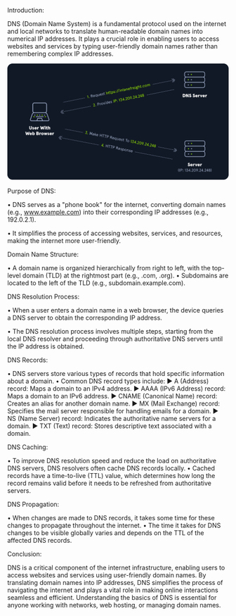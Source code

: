 Introduction:

DNS (Domain Name System) is a fundamental protocol used on the internet and local networks to translate human-readable domain names into numerical IP addresses. It plays a crucial role in enabling users to access websites and services by typing user-friendly domain names rather than remembering complex IP addresses.

![DNS ](https://github.com/Mostafatoumi/notes/blob/main/img%20notes/dns_01.png)


Purpose of DNS:

• DNS serves as a "phone book" for the internet, converting domain names (e.g., www.example.com) into their corresponding IP addresses (e.g., 192.0.2.1).
	
• It simplifies the process of accessing websites, services, and resources, making the internet more user-friendly.



Domain Name Structure:

• A domain name is organized hierarchically from right to left, with the top-level domain (TLD) at the rightmost part (e.g., .com, .org).
• Subdomains are located to the left of the TLD (e.g., subdomain.example.com).


DNS Resolution Process:

• When a user enters a domain name in a web browser, the device queries a DNS server to obtain the corresponding IP address.
	
• The DNS resolution process involves multiple steps, starting from the local DNS resolver and proceeding through authoritative DNS servers until the IP address is obtained.
	
	
DNS Records:

• DNS servers store various types of records that hold specific information about a domain.
• Common DNS record types include:
		► A (Address) record: Maps a domain to an IPv4 address.
		► AAAA (IPv6 Address) record: Maps a domain to an IPv6 address.
		► CNAME (Canonical Name) record: Creates an alias for another domain name.
		► MX (Mail Exchange) record: Specifies the mail server responsible for handling emails for a domain.
		► NS (Name Server) record: Indicates the authoritative name servers for a domain.
		► TXT (Text) record: Stores descriptive text associated with a domain.

DNS Caching:

• To improve DNS resolution speed and reduce the load on authoritative DNS servers, DNS resolvers often cache DNS records locally.
• Cached records have a time-to-live (TTL) value, which determines how long the record remains valid before it needs to be refreshed from authoritative servers.

DNS Propagation:

• When changes are made to DNS records, it takes some time for these changes to propagate throughout the internet.
• The time it takes for DNS changes to be visible globally varies and depends on the TTL of the affected DNS records.


Conclusion:

DNS is a critical component of the internet infrastructure, enabling users to access websites and services using user-friendly domain names. By translating domain names into IP addresses, DNS simplifies the process of navigating the internet and plays a vital role in making online interactions seamless and efficient. Understanding the basics of DNS is essential for anyone working with networks, web hosting, or managing domain names.
